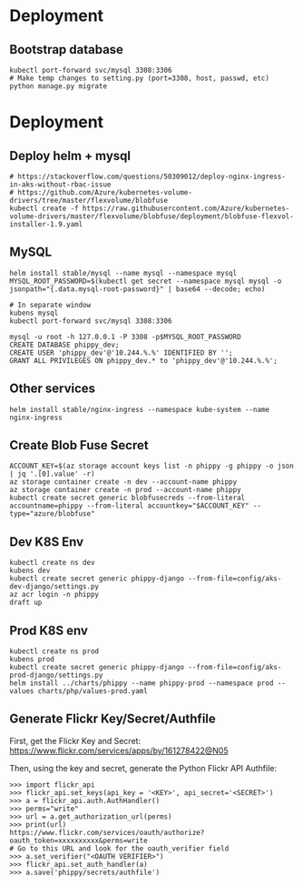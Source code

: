 # Deployment

## Bootstrap database

```shell
kubectl port-forward svc/mysql 3308:3306
# Make temp changes to setting.py (port=3308, host, passwd, etc)
python manage.py migrate
```

# Deployment

## Deploy helm + mysql

```shell
# https://stackoverflow.com/questions/50309012/deploy-nginx-ingress-in-aks-without-rbac-issue
# https://github.com/Azure/kubernetes-volume-drivers/tree/master/flexvolume/blobfuse
kubectl create -f https://raw.githubusercontent.com/Azure/kubernetes-volume-drivers/master/flexvolume/blobfuse/deployment/blobfuse-flexvol-installer-1.9.yaml
```

## MySQL

```shell
helm install stable/mysql --name mysql --namespace mysql
MYSQL_ROOT_PASSWORD=$(kubectl get secret --namespace mysql mysql -o jsonpath="{.data.mysql-root-password}" | base64 --decode; echo)

# In separate window
kubens mysql
kubectl port-forward svc/mysql 3308:3306

mysql -u root -h 127.0.0.1 -P 3308 -p$MYSQL_ROOT_PASSWORD
CREATE DATABASE phippy_dev;
CREATE USER 'phippy_dev'@'10.244.%.%' IDENTIFIED BY '';
GRANT ALL PRIVILEGES ON phippy_dev.* to 'phippy_dev'@'10.244.%.%';
```

## Other services

```shell
helm install stable/nginx-ingress --namespace kube-system --name nginx-ingress

```

## Create Blob Fuse Secret

```shell
ACCOUNT_KEY=$(az storage account keys list -n phippy -g phippy -o json | jq '.[0].value' -r)
az storage container create -n dev --account-name phippy
az storage container create -n prod --account-name phippy
kubectl create secret generic blobfusecreds --from-literal accountname=phippy --from-literal accountkey="$ACCOUNT_KEY" --type="azure/blobfuse"
```

## Dev K8S Env

```shell
kubectl create ns dev
kubens dev
kubectl create secret generic phippy-django --from-file=config/aks-dev-django/settings.py
az acr login -n phippy
draft up
```

## Prod K8S env

```shell
kubectl create ns prod
kubens prod
kubectl create secret generic phippy-django --from-file=config/aks-prod-django/settings.py
helm install ../charts/phippy --name phippy-prod --namespace prod --values charts/php/values-prod.yaml
```

## Generate Flickr Key/Secret/Authfile

First, get the Flickr Key and Secret:  https://www.flickr.com/services/apps/by/161278422@N05

Then, using the key and secret, generate the Python Flickr API Authfile:

```shell
>>> import flickr_api
>>> flickr_api.set_keys(api_key = '<KEY>', api_secret='<SECRET>')
>>> a = flickr_api.auth.AuthHandler()
>>> perms="write"
>>> url = a.get_authorization_url(perms)
>>> print(url)
https://www.flickr.com/services/oauth/authorize?oauth_token=xxxxxxxxxx&perms=write
# Go to this URL and look for the oauth_verifier field
>>> a.set_verifier("<OAUTH VERIFIER>")
>>> flickr_api.set_auth_handler(a)
>>> a.save('phippy/secrets/authfile')
```